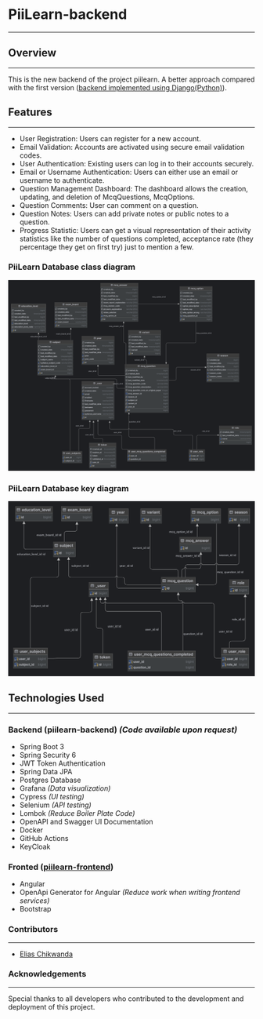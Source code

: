 # PiiLearn-backend
***
## Overview 
***
This is the new backend of the project piilearn. A better approach compared with the 
first version ([backend implemented using Django(Python)](https://github.com/eliaschikwanda/pi-learn-1.0)).

## Features
***
- User Registration: Users can register for a new account.
- Email Validation: Accounts are activated using secure email validation codes.
- User Authentication: Existing users can log in to their accounts securely.
- Email or Username Authentication: Users can either use an email or username to authenticate.
- Question Management Dashboard: The dashboard allows the creation, updating, and deletion of McqQuestions, McqOptions.
- Question Comments: User can comment on a question.
- Question Notes: Users can add private notes or public notes to a question.
- Progress Statistic: Users can get a visual representation of their activity statistics like 
the number of questions completed, acceptance rate (they percentage they get on first try) just to mention a few.
### PiiLearn Database class diagram
![PiiLearn database class diagram](piilearn-web-ui/githubassets/PiiLearnTable.png)
### PiiLearn Database key diagram
![PiiLearn database key diagram](piilearn-web-ui/githubassets/PiiLearnKeysColumns.png)

## Technologies Used
***
### Backend (piilearn-backend) *(Code available upon request)*
- Spring Boot 3
- Spring Security 6
- JWT Token Authentication
- Spring Data JPA
- Postgres Database
- Grafana *(Data visualization)*
- Cypress *(UI testing)*
- Selenium *(API testing)*
- Lombok *(Reduce Boiler Plate Code)*
- OpenAPI and Swagger UI Documentation
- Docker
- GitHub Actions
- KeyCloak

### Fronted ([piilearn-frontend](https://github.com/eliaschikwanda/piilearn-web-frontend))
- Angular
- OpenApi Generator for Angular *(Reduce work when writing frontend services)*
- Bootstrap

### Contributors
***
- [Elias Chikwanda](https://github.com/eliaschikwanda)

### Acknowledgements
***
Special thanks to all developers who contributed to the development and deployment of this project.

